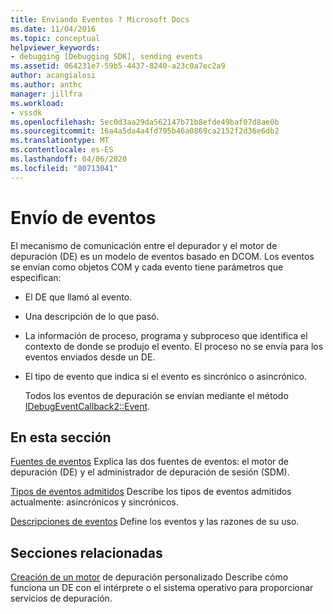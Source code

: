 ```yaml
---
title: Enviando Eventos ? Microsoft Docs
ms.date: 11/04/2016
ms.topic: conceptual
helpviewer_keywords:
- debugging [Debugging SDK], sending events
ms.assetid: 064231e7-59b5-4437-8240-a23c0a7ec2a9
author: acangialosi
ms.author: anthc
manager: jillfra
ms.workload:
- vssdk
ms.openlocfilehash: 5ec0d3aa29da562147b71b8efde49baf07d8ae0b
ms.sourcegitcommit: 16a4a5da4a4fd795b46a0869ca2152f2d36e6db2
ms.translationtype: MT
ms.contentlocale: es-ES
ms.lasthandoff: 04/06/2020
ms.locfileid: "80713041"
---
```

# <a name="send-events"></a>Envío de eventos
El mecanismo de comunicación entre el depurador y el motor de depuración (DE) es un modelo de eventos basado en DCOM. Los eventos se envían como objetos COM y cada evento tiene parámetros que especifican:

- El DE que llamó al evento.

- Una descripción de lo que pasó.

- La información de proceso, programa y subproceso que identifica el contexto de donde se produjo el evento. El proceso no se envía para los eventos enviados desde un DE.

- El tipo de evento que indica si el evento es sincrónico o asincrónico.

  Todos los eventos de depuración se envían mediante el método [IDebugEventCallback2::Event](../../extensibility/debugger/reference/idebugeventcallback2-event.md).

## <a name="in-this-section"></a>En esta sección
 [Fuentes de eventos](../../extensibility/debugger/event-sources-visual-studio-sdk.md) Explica las dos fuentes de eventos: el motor de depuración (DE) y el administrador de depuración de sesión (SDM).

 [Tipos de eventos admitidos](../../extensibility/debugger/supported-event-types.md) Describe los tipos de eventos admitidos actualmente: asincrónicos y sincrónicos.

 [Descripciones de eventos](../../extensibility/debugger/event-descriptions.md) Define los eventos y las razones de su uso.

## <a name="related-sections"></a>Secciones relacionadas
 [Creación de un motor](../../extensibility/debugger/creating-a-custom-debug-engine.md) de depuración personalizado Describe cómo funciona un DE con el intérprete o el sistema operativo para proporcionar servicios de depuración.
